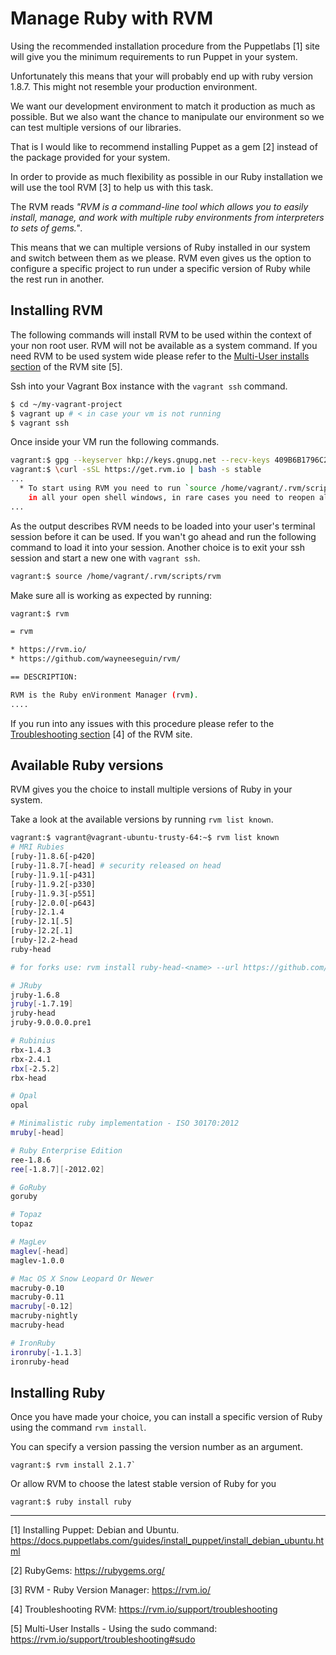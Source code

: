 # Manage Ruby with RVM

Using the recommended installation procedure from the Puppetlabs [1] site will give you the minimum requirements to run Puppet in your system. 

Unfortunately this means that your will probably end up with ruby version 1.8.7. This might not resemble your production environment. 

We want our development environment to match it production as much as possible. But we also want the chance to manipulate our environment so we can test multiple versions of our libraries.

That is I would like to recommend installing Puppet as a gem [2] instead of the package provided for your system.

In order to provide as much flexibility as possible in our Ruby installation we will use the tool RVM [3] to help us with this task.

The RVM reads *"RVM is a command-line tool which allows you to easily install, manage, and work with multiple ruby environments from interpreters to sets of gems."*.

This means that we can multiple versions of Ruby installed in our system and switch between them as we please. RVM even gives us the option to configure a specific project to run under a specific version of Ruby while the rest run in another.

## Installing RVM

The following commands will install RVM to be used within the context of your non root user. RVM will not be available as a system command. If you need RVM to be used system wide please refer to the [Multi-User installs section](https://rvm.io/support/troubleshooting#sudo) of the RVM site [5].

Ssh into your Vagrant Box instance with the `vagrant ssh` command. 

```bash
$ cd ~/my-vagrant-project
$ vagrant up # < in case your vm is not running
$ vagrant ssh
```

Once inside your VM run the following commands.

```bash
vagrant:$ gpg --keyserver hkp://keys.gnupg.net --recv-keys 409B6B1796C275462A1703113804BB82D39DC0E3
vagrant:$ \curl -sSL https://get.rvm.io | bash -s stable
...
  * To start using RVM you need to run `source /home/vagrant/.rvm/scripts/rvm`
    in all your open shell windows, in rare cases you need to reopen all shell windows.
...
```

As the output describes RVM needs to be loaded into your user's terminal session before it can be used. If you wan't go ahead and run the following command to load it into your session. Another choice is to exit your ssh session and start a new one with `vagrant ssh`.

```bash
vagrant:$ source /home/vagrant/.rvm/scripts/rvm
```

Make sure all is working as expected by running:

```bash
vagrant:$ rvm

= rvm

* https://rvm.io/
* https://github.com/wayneeseguin/rvm/

== DESCRIPTION:

RVM is the Ruby enVironment Manager (rvm).
....
```

If you run into any issues with this procedure please refer to the [Troubleshooting section](https://rvm.io/support/troubleshooting) [4] of the RVM site.

## Available Ruby versions

RVM gives you the choice to install multiple versions of Ruby in your system. 

Take a look at the available versions by running `rvm list known`.

```bash
vagrant:$ vagrant@vagrant-ubuntu-trusty-64:~$ rvm list known
# MRI Rubies
[ruby-]1.8.6[-p420]
[ruby-]1.8.7[-head] # security released on head
[ruby-]1.9.1[-p431]
[ruby-]1.9.2[-p330]
[ruby-]1.9.3[-p551]
[ruby-]2.0.0[-p643]
[ruby-]2.1.4
[ruby-]2.1[.5]
[ruby-]2.2[.1]
[ruby-]2.2-head
ruby-head

# for forks use: rvm install ruby-head-<name> --url https://github.com/github/ruby.git --branch 2.1

# JRuby
jruby-1.6.8
jruby[-1.7.19]
jruby-head
jruby-9.0.0.0.pre1

# Rubinius
rbx-1.4.3
rbx-2.4.1
rbx[-2.5.2]
rbx-head

# Opal
opal

# Minimalistic ruby implementation - ISO 30170:2012
mruby[-head]

# Ruby Enterprise Edition
ree-1.8.6
ree[-1.8.7][-2012.02]

# GoRuby
goruby

# Topaz
topaz

# MagLev
maglev[-head]
maglev-1.0.0

# Mac OS X Snow Leopard Or Newer
macruby-0.10
macruby-0.11
macruby[-0.12]
macruby-nightly
macruby-head

# IronRuby
ironruby[-1.1.3]
ironruby-head
```

## Installing Ruby

Once you have made your choice, you can install a specific version of Ruby using the command `rvm install`. 

You can specify a version passing the version number as an argument.

```
vagrant:$ rvm install 2.1.7` 
```

Or allow RVM to choose the latest stable version  of Ruby for you

```
vagrant:$ ruby install ruby
```



---


[1] Installing Puppet: Debian and Ubuntu. https://docs.puppetlabs.com/guides/install_puppet/install_debian_ubuntu.html

[2] RubyGems: https://rubygems.org/

[3] RVM - Ruby Version Manager: https://rvm.io/

[4] Troubleshooting RVM: https://rvm.io/support/troubleshooting

[5] Multi-User Installs - Using the sudo command: https://rvm.io/support/troubleshooting#sudo